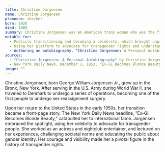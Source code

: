 ```yaml
---
title: Christine Jorgensen
name: Christine Jorgensen
pronouns: she/her
born: 1926
died: 1989
summary: Christine Jorgensen was an American trans woman who was the first person to become widely known in the United States for having sex reassignment surgery.
notable_for:
  - Publicly transitioning and becoming a celebrity, which brought unprecedented attention to transgender issues.
  - Using her platform to advocate for transgender rights and understanding.
  - Authoring an autobiography, "Christine Jorgensen: A Personal Autobiography."
sources:
  - "Christine Jorgensen: A Personal Autobiography" by Christine Jorgensen
  - New York Daily News, December 1, 1952, "Ex-GI Becomes Blonde Beauty"
image: ""
---
```


Christine Jorgensen, born George William Jorgensen Jr., grew up in the Bronx, New York. After serving in the U.S. Army during World War II, she traveled to Denmark to undergo a series of operations, becoming one of the first people to undergo sex reassignment surgery. 

Upon her return to the United States in the early 1950s, her transition became a front-page story. The New York Daily News headline, "Ex-GI Becomes Blonde Beauty," catapulted her to international fame. Jorgensen embraced the spotlight, using her celebrity to advocate for transgender people. She worked as an actress and nightclub entertainer, and lectured on her experiences, challenging societal norms and educating the public about gender identity. Her courage and visibility made her a pivotal figure in the history of transgender rights.
